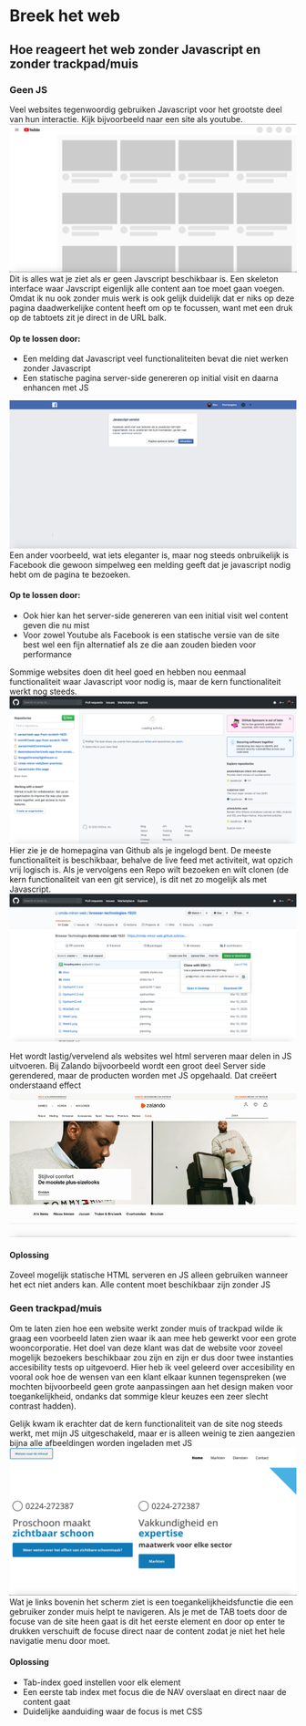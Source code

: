 # Breek het web
## Hoe reageert het web zonder Javascript en zonder trackpad/muis
### Geen JS
Veel websites tegenwoordig gebruiken Javascript voor het grootste deel van hun interactie.
Kijk bijvoorbeeld naar een site als youtube.
![Youtube zonder JS](./images/youtubeBreak.png)
Dit is alles wat je ziet als er geen Javscript beschikbaar is. 
Een skeleton interface waar Javscript eigenlijk alle content aan toe moet gaan voegen.
Omdat ik nu ook zonder muis werk is ook gelijk duidelijk dat er niks op deze pagina daadwerkelijke content heeft om op te focussen,
want met een druk op de tabtoets zit je direct in de URL balk.
#### Op te lossen door:
-  Een melding dat Javascript veel functionaliteiten bevat die niet werken zonder Javascript
-  Een statische pagina server-side genereren op initial visit en daarna enhancen met JS


![Facebook zonder JS](./images/facebookBreak.png) 
Een ander voorbeeld, wat iets eleganter is, maar nog steeds onbruikelijk is Facebook die gewoon simpelweg een melding geeft dat je javascript nodig hebt om de pagina te bezoeken.
#### Op te lossen door:
- Ook hier kan het server-side genereren van een initial visit wel content geven die nu mist
- Voor zowel Youtube als Facebook is een statische versie van de site best wel een fijn alternatief als ze die aan zouden bieden voor performance

Sommige websites doen dit heel goed en hebben nou eenmaal functionaliteit waar Javascript voor nodig is, maar de kern functionaliteit werkt nog steeds.
![Github login home zonder JS](./images/githubHomeBreak.png)
Hier zie je de homepagina van Github als je ingelogd bent. De meeste functionaliteit is beschikbaar, behalve de live feed met activiteit, wat opzich vrij logisch is.
Als je vervolgens een Repo wilt bezoeken en wilt clonen (de kern functionaliteit van een git service), is dit net zo mogelijk als met Javascript.
![Github Repo zonder JS](./images/githubRepoBreak.png)

Het wordt lastig/vervelend als websites wel html serveren maar delen in JS uitvoeren. Bij Zalando bijvoorbeeld wordt een groot deel Server side gerendered,
maar de producten worden met JS opgehaald. Dat creëert onderstaand effect
![Zalando Zonder JS](./images/zalandoBreak.gif)

#### Oplossing
Zoveel mogelijk statische HTML serveren en JS alleen gebruiken wanneer het ect niet anders kan.
Alle content moet beschikbaar zijn zonder JS

### Geen trackpad/muis
Om te laten zien hoe een website werkt zonder muis of trackpad wilde ik graag een voorbeeld laten zien waar ik aan mee heb gewerkt voor een grote wooncorporatie.
Het doel van deze klant was dat de website voor zoveel mogelijk bezoekers beschikbaar zou zijn en zijn er dus door twee instanties accesibility tests op uitgevoerd.
Hier heb ik veel geleerd over accesibility en vooral ook hoe de wensen van een klant elkaar kunnen tegenspreken (we mochten bijvoorbeeld geen grote aanpassingen aan het design maken voor toegankelijkheid, ondanks dat sommige kleur keuzes een zeer slecht contrast hadden).

Gelijk kwam ik erachter dat de kern functionaliteit van de site nog steeds werkt, met mijn JS uitgeschakeld, maar er is alleen weinig te zien aangezien bijna alle afbeeldingen worden ingeladen met JS
![Proschoon zonder trackpad en JS](./images/proschoonBreak.png)
Wat je links bovenin het scherm ziet is een toegankelijkheidsfunctie die een gebruiker zonder muis helpt te navigeren. 
Als je met de TAB toets door de focuse van de site heen gaat is dit het eerste element en door op enter te drukken verschuift de focuse direct naar de content zodat je niet het hele navigatie menu door moet.

#### Oplossing
- Tab-index goed instellen voor elk element
- Een eerste tab index met focus die de NAV overslaat en direct naar de content gaat
- Duidelijke aanduiding waar de focus is met CSS